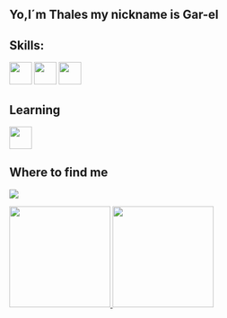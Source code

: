 ## Yo,I´m Thales my nickname is Gar-el

## Skills:
<img loading="lazy" src="https://cdn.jsdelivr.net/gh/devicons/devicon@latest/icons/python/python-plain.svg" width="40" height="40"/> <img loading="lazy" src="https://cdn.jsdelivr.net/gh/devicons/devicon@latest/icons/java/java-original.svg" width="40" height="40"/>
<img loading="lazy" src="https://cdn.jsdelivr.net/gh/devicons/devicon@latest/icons/javascript/javascript-original.svg" width="40" height="40"/>

## Learning
<img loading="lazy" src="https://cdn.jsdelivr.net/gh/devicons/devicon@latest/icons/godot/godot-original.svg" width="40" height="40"/>

## Where to find me
<div>

<a href="https://https://www.linkedin.com/in/thales-gabriel-27b800306/" target="_blank"><img loading="lazy" src="https://img.shields.io/badge/-LinkedIn-%230077B5?style=for-the-badge&logo=linkedin&logoColor=white" target="_blank"></a>   
</div>

<div>
<a href="https://github.com/seu-usuário-aqui">
<img loading="lazy" height="180em" src="https://github-readme-stats.vercel.app/api/top-langs/?username=Thales-Gabriel-Soares-Amorim&layout=compact&langs_count=7&theme=dracula"/>
<img loading="lazy" height="180em" src="https://github-readme-stats.vercel.app/api?username=thales-Gabriel-Soares-Amorim&show_icons=true&theme=dracula&include_all_commits=true&count_private=true"/>
</div>
